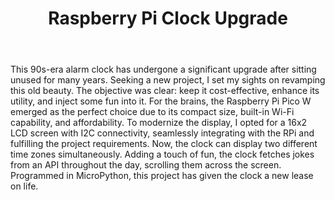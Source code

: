 ---
layout: 'post.njk'
when: 'June 28, 2024'
image: 'assets/img/alarm-clock-upgrade.jpg'
title: 'Raspberry Pi Clock Upgrade'
body: "This 90s-era alarm clock has undergone a significant upgrade after sitting unused for many years. Seeking a new project, I set my sights on revamping this old beauty. The objective was clear: keep it cost-effective, enhance its utility, and inject some fun into it. For the brains, the Raspberry Pi Pico W emerged as the perfect choice due to its compact size, built-in Wi-Fi capability, and affordability. To modernize the display, I opted for a 16x2 LCD screen with I2C connectivity, seamlessly integrating with the RPi and fulfilling the project requirements. Now, the clock can display two different time zones simultaneously. Adding a touch of fun, the clock fetches jokes from an API throughout the day, scrolling them across the screen. Programmed in MicroPython, this project has given the clock a new lease on life."
---
